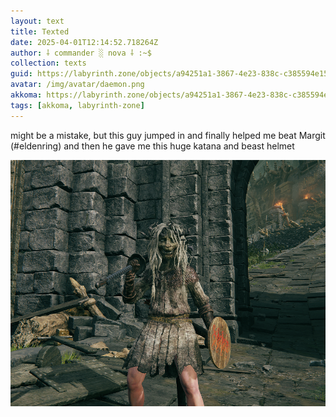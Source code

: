 ```yaml
---
layout: text
title: Texted
date: 2025-04-01T12:14:52.718264Z
author: ⸸ commander ░ nova ⸸ :~$
collection: texts
guid: https://labyrinth.zone/objects/a94251a1-3867-4e23-838c-c385594e15e2
avatar: /img/avatar/daemon.png
akkoma: https://labyrinth.zone/objects/a94251a1-3867-4e23-838c-c385594e15e2
tags: [akkoma, labyrinth-zone]
---
```


<p>might be a mistake, but this guy jumped in and finally helped me beat Margit (#eldenring) and then he gave me this huge katana and beast helmet</p><img src="/assets/text_media/db2130b28f9feeb6ac482b854dd3e893507fec7efd1722f26f9d0c9a79b1fcfb.png" alt="" />